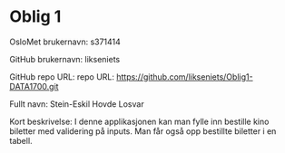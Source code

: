 Oblig 1
==========
OsloMet brukernavn: s371414

GitHub brukernavn: likseniets

GitHub repo URL: repo URL: https://github.com/likseniets/Oblig1-DATA1700.git

Fullt navn: Stein-Eskil Hovde Losvar

Kort beskrivelse:
I denne applikasjonen kan man fylle inn bestille kino biletter med validering på inputs.
Man får også opp bestillte biletter i en tabell.
